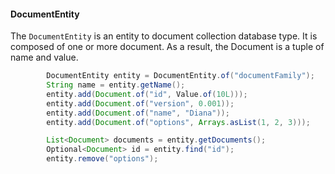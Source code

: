 #### DocumentEntity

The `DocumentEntity` is an entity to document collection database type. It is composed of one or more document. As a result, the Document is a tuple of name and value.

```java
        DocumentEntity entity = DocumentEntity.of("documentFamily");
        String name = entity.getName();
        entity.add(Document.of("id", Value.of(10L)));
        entity.add(Document.of("version", 0.001));
        entity.add(Document.of("name", "Diana"));
        entity.add(Document.of("options", Arrays.asList(1, 2, 3)));

        List<Document> documents = entity.getDocuments();
        Optional<Document> id = entity.find("id");
        entity.remove("options");
```
